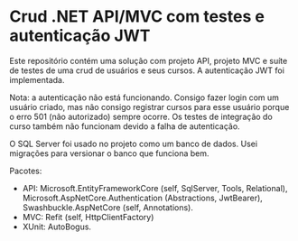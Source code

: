 # Crud .NET API/MVC com testes e autenticação JWT

Este repositório contém uma solução com projeto API, projeto MVC e suíte de testes de uma crud de usuários e seus cursos. A autenticação JWT foi implementada.

Nota: a autenticação não está funcionando. Consigo fazer login com um usuário criado, mas não consigo registrar cursos para esse usuário porque o erro 501 (não autorizado) sempre ocorre. Os testes de integração do curso também não funcionam devido a falha de autenticação.

O SQL Server foi usado no projeto como um banco de dados. Usei migrações para versionar o banco que funciona bem.

Pacotes: 
- API: Microsoft.EntityFrameworkCore (self, SqlServer, Tools, Relational), Microsoft.AspNetCore.Authentication (Abstractions, JwtBearer), Swashbuckle.AspNetCore (self, Annotations).
- MVC: Refit (self, HttpClientFactory)
- XUnit: AutoBogus.
